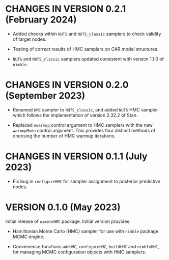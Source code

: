 #                            CHANGES IN VERSION 0.2.1 (February 2024)

- Added checks within `NUTS` and `NUTS_classic` samplers to check validity of target nodes.

- Testing of correct results of HMC samplers on CAR model structures.

- `NUTS` and `NUTS_classic` samplers updated consistent with version 1.1.0 of `nimble`.

#                            CHANGES IN VERSION 0.2.0 (September 2023)

- Renamed `HMC` sampler to `NUTS_classic`, and added `NUTS` HMC sampler which follows the implementation of version 2.32.2 of Stan.

- Replaced `nwarmup` control argument to HMC samplers with the new `warmupMode` control argument.  This provides four distinct methods of choosing the number of HMC warmup iterations.

#                            CHANGES IN VERSION 0.1.1 (July 2023)

- Fix bug in `configureHMC` for sampler assignment to posterior predictive nodes.

#                            VERSION 0.1.0 (May 2023)

Initial release of `nimbleHMC` package.  Initial version provides:

- Hamiltonian Monte Carlo (HMC) sampler for use with `nimble` package MCMC engine.

- Convenience functions `addHMC`, `configureHMC`, `buildHMC` and `nimbleHMC`, for managing MCMC configuration objects with HMC samplers.
